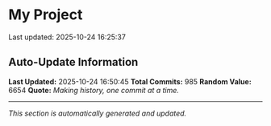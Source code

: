 # My Project


Last updated: 2025-10-24 16:25:37
































































































































































































































































































































































































































































































































































































































































































































































































































































































































































































































































































































































































































































































































































































































## Auto-Update Information

**Last Updated:** 2025-10-24 16:50:45
**Total Commits:** 985
**Random Value:** 6654
**Quote:** _Making history, one commit at a time._

---
_This section is automatically generated and updated._